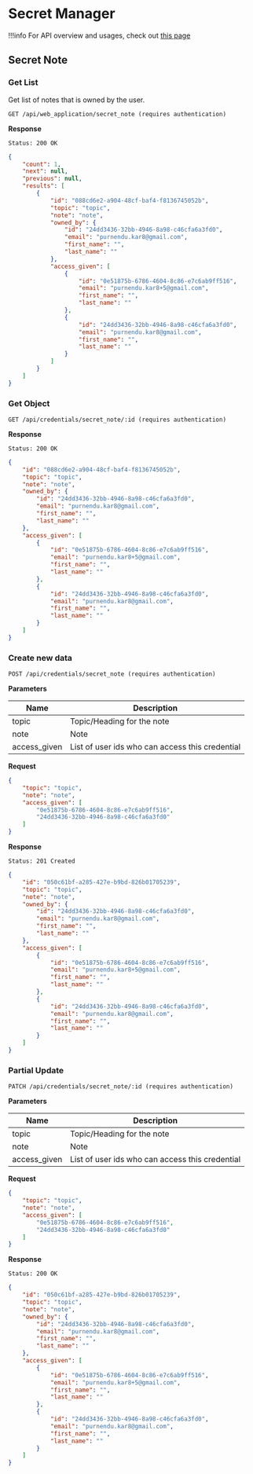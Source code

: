 # Secret Manager

!!!info
    For API overview and usages, check out [this page](0-overview.md)

## Secret Note

### Get List
Get list of notes that is owned by the user.

```
GET /api/web_application/secret_note (requires authentication)
```

**Response**
```
Status: 200 OK
```
```json
{
    "count": 1,
    "next": null,
    "previous": null,
    "results": [
        {
            "id": "088cd6e2-a904-48cf-baf4-f8136745052b",
            "topic": "topic",
            "note": "note",
            "owned_by": {
                "id": "24dd3436-32bb-4946-8a98-c46cfa6a3fd0",
                "email": "purnendu.kar8@gmail.com",
                "first_name": "",
                "last_name": ""
            },
            "access_given": [
                {
                    "id": "0e51875b-6786-4604-8c86-e7c6ab9ff516",
                    "email": "purnendu.kar8+5@gmail.com",
                    "first_name": "",
                    "last_name": ""
                },
                {
                    "id": "24dd3436-32bb-4946-8a98-c46cfa6a3fd0",
                    "email": "purnendu.kar8@gmail.com",
                    "first_name": "",
                    "last_name": ""
                }
            ]
        }
    ]
}
```

### Get Object

```
GET /api/credentials/secret_note/:id (requires authentication)
```

**Response**
```
Status: 200 OK
```
```json
{
    "id": "088cd6e2-a904-48cf-baf4-f8136745052b",
    "topic": "topic",
    "note": "note",
    "owned_by": {
        "id": "24dd3436-32bb-4946-8a98-c46cfa6a3fd0",
        "email": "purnendu.kar8@gmail.com",
        "first_name": "",
        "last_name": ""
    },
    "access_given": [
        {
            "id": "0e51875b-6786-4604-8c86-e7c6ab9ff516",
            "email": "purnendu.kar8+5@gmail.com",
            "first_name": "",
            "last_name": ""
        },
        {
            "id": "24dd3436-32bb-4946-8a98-c46cfa6a3fd0",
            "email": "purnendu.kar8@gmail.com",
            "first_name": "",
            "last_name": ""
        }
    ]
}
```

### Create new data

```
POST /api/credentials/secret_note (requires authentication)
```

**Parameters**

Name     | Description
---------|-------------------------------------
topic | Topic/Heading for the note
note | Note 
access_given | List of user ids who can access this credential

**Request**
```json
{
    "topic": "topic",
    "note": "note",
    "access_given": [
        "0e51875b-6786-4604-8c86-e7c6ab9ff516",
        "24dd3436-32bb-4946-8a98-c46cfa6a3fd0"
    ]
}
```

**Response**
```
Status: 201 Created
```
```json
{
    "id": "050c61bf-a285-427e-b9bd-826b01705239",
    "topic": "topic",
    "note": "note",
    "owned_by": {
        "id": "24dd3436-32bb-4946-8a98-c46cfa6a3fd0",
        "email": "purnendu.kar8@gmail.com",
        "first_name": "",
        "last_name": ""
    },
    "access_given": [
        {
            "id": "0e51875b-6786-4604-8c86-e7c6ab9ff516",
            "email": "purnendu.kar8+5@gmail.com",
            "first_name": "",
            "last_name": ""
        },
        {
            "id": "24dd3436-32bb-4946-8a98-c46cfa6a3fd0",
            "email": "purnendu.kar8@gmail.com",
            "first_name": "",
            "last_name": ""
        }
    ]
}
```

### Partial Update

```
PATCH /api/credentials/secret_note/:id (requires authentication)
```

**Parameters**

Name     | Description
---------|-------------------------------------
topic | Topic/Heading for the note
note | Note 
access_given | List of user ids who can access this credential

**Request**
```json
{
    "topic": "topic",
    "note": "note",
    "access_given": [
        "0e51875b-6786-4604-8c86-e7c6ab9ff516",
        "24dd3436-32bb-4946-8a98-c46cfa6a3fd0"
    ]
}
```

**Response**
```
Status: 200 OK
```
```json
{
    "id": "050c61bf-a285-427e-b9bd-826b01705239",
    "topic": "topic",
    "note": "note",
    "owned_by": {
        "id": "24dd3436-32bb-4946-8a98-c46cfa6a3fd0",
        "email": "purnendu.kar8@gmail.com",
        "first_name": "",
        "last_name": ""
    },
    "access_given": [
        {
            "id": "0e51875b-6786-4604-8c86-e7c6ab9ff516",
            "email": "purnendu.kar8+5@gmail.com",
            "first_name": "",
            "last_name": ""
        },
        {
            "id": "24dd3436-32bb-4946-8a98-c46cfa6a3fd0",
            "email": "purnendu.kar8@gmail.com",
            "first_name": "",
            "last_name": ""
        }
    ]
}
```
